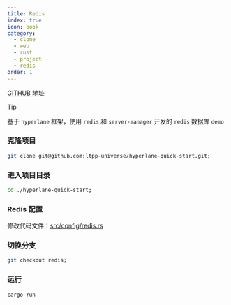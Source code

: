 ```yaml
---
title: Redis
index: true
icon: book
category:
  - clone
  - web
  - rust
  - project
  - redis
order: 1
---
```


<Share colorful />

[GITHUB 地址](https://github.com/ltpp-universe/hyperlane-quick-start/tree/redis)

> [!tip]
>
> 基于 `hyperlane` 框架，使用 `redis` 和 `server-manager` 开发的 `redis` 数据库 `demo`

### 克隆项目

```sh
git clone git@github.com:ltpp-universe/hyperlane-quick-start.git;
```

### 进入项目目录

```sh
cd ./hyperlane-quick-start;
```

### Redis 配置

修改代码文件：[src/config/redis.rs](https://github.com/ltpp-universe/hyperlane-quick-start/blob/redis/src/config/redis.rs)

### 切换分支

```sh
git checkout redis;
```

### 运行

```sh
cargo run
```
